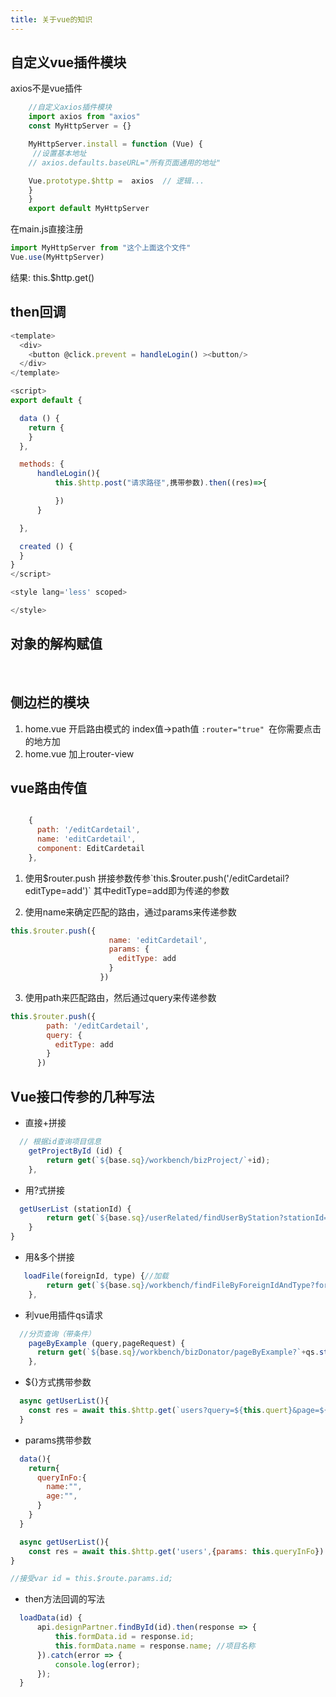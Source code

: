 ```yaml
---
title: 关于vue的知识
---
```

## 自定义vue插件模块
axios不是vue插件 
```js
    //自定义axios插件模块
    import axios from "axios"
    const MyHttpServer = {}

    MyHttpServer.install = function (Vue) {
     //设置基本地址
    // axios.defaults.baseURL="所有页面通用的地址"

    Vue.prototype.$http =  axios  // 逻辑...
    }
    }
    export default MyHttpServer
```
在main.js直接注册
```js
import MyHttpServer from "这个上面这个文件"
Vue.use(MyHttpServer)
```
结果: this.$http.get()

## then回调
```js
<template>
  <div>
    <button @click.prevent = handleLogin() ><button/>
  </div>
</template>

<script>
export default {

  data () {
    return {
    }
  },

  methods: {
      handleLogin(){
          this.$http.post("请求路径",携带参数).then((res)=>{

          })
      }

  },

  created () {
  }
}
</script>

<style lang='less' scoped>

</style>

```
## 对象的解构赋值
<img :src="$withBase('/front/vue/结构赋值1.png')">
<img :src="$withBase('/front/vue/结构赋值2.png')">


## 侧边栏的模块
1. home.vue 开启路由模式的 index值->path值 `:router="true" `在你需要点击的地方加
2. home.vue 加上router-view

## vue路由传值
<img :src="$withBase('/front/vue/请求方法1.jpg')">


```js
    {
      path: '/editCardetail',
      name: 'editCardetail',
      component: EditCardetail
    }, 
```

1. 使用$router.push 拼接参数传参`this.$router.push('/editCardetail?editType=add')`
  其中editType=add即为传递的参数

2. 使用name来确定匹配的路由，通过params来传递参数
```js
this.$router.push({
			          name: 'editCardetail',
			          params: {
			            editType: add
			          }
			        })
```

3. 使用path来匹配路由，然后通过query来传递参数

```js
this.$router.push({
        path: '/editCardetail',
        query: {
          editType: add
        }
      })
```


## Vue接口传参的几种写法
+ 直接+拼接
```js
  // 根据id查询项目信息
    getProjectById (id) {
        return get(`${base.sq}/workbench/bizProject/`+id);
    },
```
+ 用?式拼接
```js
  getUserList (stationId) {
        return get(`${base.sq}/userRelated/findUserByStation?stationId=`+stationId);
    }
}
```
+ 用&多个拼接
```js
   loadFile(foreignId, type) {//加载
        return get(`${base.sq}/workbench/findFileByForeignIdAndType?foreignId=` + foreignId + "&type=" + type);
    },
```
+ 利vue用插件qs请求
```js
  //分页查询（带条件）    
    pageByExample (query,pageRequest) {
      return get(`${base.sq}/workbench/bizDonator/pageByExample?`+qs.stringify(query) +'&'+ qs.stringify(pageRequest));
    },
```

+ ${}方式携带参数
```js
  async getUserList(){
    const res = await this.$http.get(`users?query=${this.quert}&page=${this.page}`)
  }
```
+ params携带参数
```js
  data(){
    return{
      queryInFo:{
        name:"",
        age:"",
      }
    }
  }

  async getUserList(){
    const res = await this.$http.get('users',{params: this.queryInFo})
}

//接受var id = this.$route.params.id;
```
+ then方法回调的写法
```js
  loadData(id) {
      api.designPartner.findById(id).then(response => {
          this.formData.id = response.id;
          this.formData.name = response.name; //项目名称
      }).catch(error => {
          console.log(error);
      });
  }
```